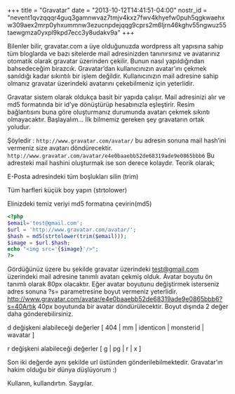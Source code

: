 +++
title = "Gravatar"
date = "2013-10-12T14:41:51-04:00"
nostr_id = "nevent1qvzqqqr4guq3gamnwvaz7tmjv4kxz7fwv4khyefw0puh5qgkwaehxw309aex2mrp0yhxummnw3ezucnpdejqqg9cprs2m6ljrn46kghv55ngwuz55taewgmza0yxpl9kpd7ecc3y8udakv9a"
+++

Bilenler bilir, gravatar.com a üye olduğunuzda wordpress alt yapısına sahip tüm bloglarda ve bazı sitelerde mail adresinizden tanınırsınız ve avatarınız otomatik olarak gravatar üzerinden çekilir. Bunun nasıl yapıldığından bahsedeceğim birazcık. Gravatar’dan kullanıcınızın avatar’ını çekmek sanıldığı kadar sıkıntılı bir işlem değildir. Kullanıcınızın mail adresine sahip olmanız gravatar üzerindeki avatarını çekebilmeniz için yeterlidir.


Gravatar sistem olarak oldukça basit bir yapıda çalışır. Mail adresinizi alır ve md5 formatında bir id’ye dönüştürüp hesabınızla eşleştirir. Resim bağlantısını buna göre oluşturmanız durumunda avatarı çekmek sıkıntı olmayacaktır. Başlayalım… İlk bilmemiz gereken şey gravatarın ortak yoludur.

Şöyledir : `http://www.gravatar.com/avatar/` bu adresin sonuna mail hash’ini vermeniz size avatarı döndürecektir. `http://www.gravatar.com/avatar/e4e0baaebb52de68319ade9e0865bbb6` Bu adresteki mail hashini oluşturmak ise son derece kolaydır. Teorik olarak;

E-Posta adresindeki tüm boşlukları silin (trim)

Tüm harfleri küçük boy yapın (strtolower)

Elinizdeki temiz veriyi md5 formatına çevirin(md5)


```php
<?php
$email='test@gmail.com';
$url = 'http://www.gravatar.com/avatar/';
$hash = md5(strtolower(trim($email)));
$image = $url.$hash;
echo "<img src='{$image}'/>";
?>
```

Gördüğünüz üzere bu şekilde gravatar üzerindeki test@gmail.com üzerindeki mail adresine tanımlı avatarı çekmiş olduk. Avatar boyutu ön tanımlı olarak 80px olacaktır. Eğer avatar boyutunu değiştirmek isterseniz adres sonuna ?s= parametresine boyut vermeniz yeterlidir. http://www.gravatar.com/avatar/e4e0baaebb52de68319ade9e0865bbb6?s=40Artık 40px boyutunda bir avatar döndürülecektir. Boyut dışında 2 değer daha gönderebilirsiniz.

d değişkeni alabileceği değerler [ 404 | mm | identicon | monsterid | wavatar ]

r değişkeni alabileceği değerler [ g | pg | r | x ]

Son iki değerde aynı şekilde url üstünden gönderilebilmektedir. Gravatar’ın hakim olduğu bir dünya düşlüyorum :)

Kullanın, kullandırtın. Saygılar.

